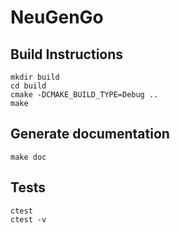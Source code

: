 # NeuGenGo

## Build Instructions

    mkdir build
    cd build
    cmake -DCMAKE_BUILD_TYPE=Debug ..
    make

## Generate documentation

    make doc

## Tests

    ctest
    ctest -v
